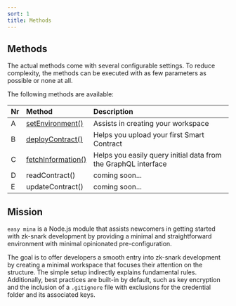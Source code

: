 ```yaml
---
sort: 1
title: Methods
---
```


## Methods
The actual methods come with several configurable settings. To reduce complexity, the methods can be executed with as few parameters as possible or none at all.

The following methods are available:

| **Nr** | **Method** | **Description** |
| :-- | :-- | :-- |
| A | [setEnvironment()](./setEnvironment.html) | Assists in creating your workspace | 
| B | [deployContract()](./deployContract.html) | Helps you upload your first Smart Contract | 
| C | [fetchInformation()](./fetchInformation.html) | Helps you easily query initial data from the GraphQL interface |  
| D | readContract() | coming soon... |
| E | updateContract() | coming soon... |


## Mission
`easy mina` is a Node.js module that assists newcomers in getting started with zk-snark development by providing a minimal and straightforward environment with minimal opinionated pre-configuration.

The goal is to offer developers a smooth entry into zk-snark development by creating a minimal workspace that focuses their attention on the structure. The simple setup indirectly explains fundamental rules. Additionally, best practices are built-in by default, such as key encryption and the inclusion of a `.gitignore` file with exclusions for the credential folder and its associated keys.